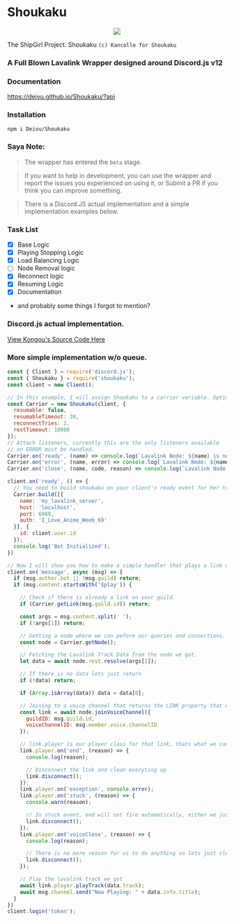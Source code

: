# Shoukaku
<p align="center">
  <img src="https://vignette.wikia.nocookie.net/kancolle/images/9/97/Shoukaku_Christmas_Full.png/revision/latest/">
</p>

The ShipGirl Project. Shoukaku `(c) Kancolle for Shoukaku`

### A Full Blown Lavalink Wrapper designed around Discord.js v12

### Documentation
https://deivu.github.io/Shoukaku/?api

### Installation
```
npm i Deivu/Shoukaku
```

### Saya Note:
> The wrapper has entered the `beta` stage. 

> If you want to help in development, you can use the wrapper and report the issues you experienced on using it, or Submit a PR if you think you can improve something.

> There is a Discord.JS actual implementation and a simple implementation examples below.

### Task List
- [x] Base Logic
- [x] Playing Stopping Logic 
- [x] Load Balancing Logic
- [ ] Node Removal logic
- [x] Reconnect logic
- [x] Resuming Logic
- [x] Documentation
- and probably some things I forgot to mention?

### Discord.js actual implementation.
[View Kongou's Source Code Here](https://github.com/Deivu/Kongou)

### More simple implementation w/o queue.
```js
const { Client } = require('discord.js');
const { Shoukaku } = require('shoukaku');
const client = new Client();

// In this example, I will assign Shoukaku to a carrier variable. Options are the default options if nothing is specified
const Carrier = new Shoukaku(client, {
  resumable: false,
  resumableTimeout: 30,
  reconnectTries: 2,
  restTimeout: 10000 
});
// Attach listeners, currently this are the only listeners available
// on ERROR must be handled.
Carrier.on('ready', (name) => console.log(`Lavalink Node: ${name} is now connected`));
Carrier.on('error', (name, error) => console.log(`Lavalink Node: ${name} emitted an error.`, error));
Carrier.on('close', (name, code, reason) => console.log(`Lavalink Node: ${name} closed with code ${code}. Reason: ${reason || 'No reason'}`));

client.on('ready', () => {
  // You need to build shoukaku on your client's ready event for her to work like how its done in this example.
  Carrier.build([{
    name: 'my_lavalink_server',
    host: 'localhost',
    port: 6969,
    auth: 'I_Love_Anime_Weeb_69'
  }], { 
    id: client.user.id 
  });
  console.log('Bot Initialized');
})

// Now I will show you how to make a simple handler that plays a link on your chnanel. Async Await style
client.on('message', async (msg) => {
  if (msg.author.bot || !msg.guild) return;
  if (msg.content.startsWith('$play')) {

    // Check if there is already a link on your guild.
    if (Carrier.getLink(msg.guild.id)) return;

    const args = msg.content.split(' ');
    if (!args[1]) return;

    // Getting a node where we can peform our queries and connections.
    const node = Carrier.getNode();

    // Fetching the Lavalink Track Data from the node we got.
    let data = await node.rest.resolve(args[1]);

    // If there is no data lets just return
    if (!data) return;

    if (Array.isArray(data)) data = data[0];

    // Joining to a voice channel that returns the LINK property that we need.
    const link = await node.joinVoiceChannel({
      guildID: msg.guild.id,
      voiceChannelID: msg.member.voice.channelID
    });

    // link.player is our player class for that link, thats what we can use to play music
    link.player.on('end', (reason) => {
      console.log(reason);

      // Disconnect the link and clean everyting up
      link.disconnect();
    });
    link.player.on('exception', console.error);
    link.player.on('stuck', (reason) => {
      console.warn(reason);

      // In stuck event, end will not fire automatically, either we just disconnect or play another song
      link.disconnect();
    });
    link.player.on('voiceClose', (reason) => {
      console.log(reason);

      // There is no more reason for us to do anything so lets just clean up in voiceClose event
      link.disconnect();
    });

    // Play the lavalink track we got
    await link.player.playTrack(data.track);
    await msg.channel.send("Now Playing: " + data.info.title);
  }
})
client.login('token');
```